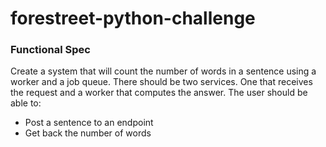 # forestreet-python-challenge

### Functional Spec ###
Create a system that will count the number of words in a sentence using a worker and a job queue. There should be two services. One that receives the request and a worker that computes the answer.
The user should be able to:

- Post a sentence to an endpoint
- Get back the number of words
